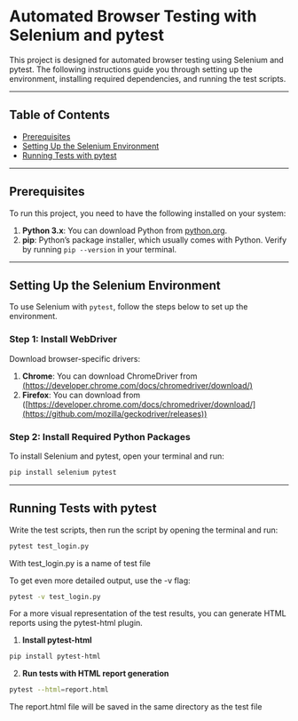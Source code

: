 # Automated Browser Testing with Selenium and pytest

This project is designed for automated browser testing using Selenium and pytest. The following instructions guide you through setting up the environment, installing required dependencies, and running the test scripts.

---

## Table of Contents

- [Prerequisites](#prerequisites)
- [Setting Up the Selenium Environment](#setting-up-the-selenium-environment)
- [Running Tests with pytest](#running-tests-with-pytest)

---

## Prerequisites

To run this project, you need to have the following installed on your system:

1. **Python 3.x**: You can download Python from [python.org](https://www.python.org/downloads/).
2. **pip**: Python’s package installer, which usually comes with Python. Verify by running `pip --version` in your terminal.

---

## Setting Up the Selenium Environment

To use Selenium with `pytest`, follow the steps below to set up the environment.

### Step 1: Install WebDriver

Download browser-specific drivers: 
1. **Chrome**: You can download ChromeDriver from [(https://developer.chrome.com/docs/chromedriver/download/)](https://developer.chrome.com/docs/chromedriver/downloads)
2. **Firefox**: You can download  from ([https://developer.chrome.com/docs/chromedriver/download/](https://github.com/mozilla/geckodriver/releases))

### Step 2: Install Required Python Packages

To install Selenium and pytest, open your terminal and run:

```bash
pip install selenium pytest

```

---

## Running Tests with pytest 
Write the test scripts, then run the script by opening the terminal and run:

```bash
pytest test_login.py 
```
With test_login.py is a name of test file

To get even more detailed output, use the -v flag:

```bash
pytest -v test_login.py
```

For a more visual representation of the test results, you can generate HTML reports using the pytest-html plugin.

1. **Install pytest-html**
```bash
pip install pytest-html
```
2. **Run tests with HTML report generation**
```bash
pytest --html=report.html
```
The report.html file will be saved in the same directory as the test file
